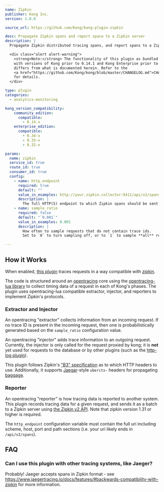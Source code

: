 ```yaml
---
name: Zipkin
publisher: Kong Inc.
version: 1.0.0

source_url: https://github.com/Kong/kong-plugin-zipkin

desc: Propagate Zipkin spans and report space to a Zipkin server
description: |
  Propagate Zipkin distributed tracing spans, and report spans to a Zipkin server.

  <div class="alert alert-warning">
    <strong>Note:</strong> The functionality of this plugin as bundled
    with versions of Kong prior to 0.14.1 and Kong Enterprise prior to 0.34
    differs from what is documented herein. Refer to the
    <a href="https://github.com/Kong/kong/blob/master/CHANGELOG.md">CHANGELOG</a>
    for details.
  </div>

type: plugin
categories:
  - analytics-monitoring

kong_version_compatibility:
    community_edition:
      compatible:
        - 0.14.x
    enterprise_edition:
      compatible:
        - 0.34-x
        - 0.33-x
        - 0.32-x

params:
  name: zipkin
  service_id: true
  route_id: true
  consumer_id: true
  config:
    - name: http_endpoint
      required: true
      default: ""
      value_in_examples: http://your.zipkin.collector:9411/api/v2/spans
      description: |
        The full HTTP(S) endpoint to which Zipkin spans should be sent by Kong.
    - name: sample_ratio
      required: false
      default: "`0.001`"
      value_in_examples: 0.001
      description: |
        How often to sample requests that do not contain trace ids.
        Set to `0` to turn sampling off, or to `1` to sample **all** requests.

---
```


## How it Works

When enabled, [this plugin](https://github.com/Kong/kong-plugin-zipkin) traces requests in a way compatible with [zipkin](https://zipkin.io/).

The code is structured around an [opentracing](http://opentracing.io/) core using the [opentracing-lua library](https://github.com/Kong/opentracing-lua) to collect timing data of a request in each of Kong's phases.
The plugin uses opentracing-lua compatible extractor, injector, and reporters to implement Zipkin's protocols.

### Extractor and Injector

An opentracing "extractor" collects information from an incoming request.
If no trace ID is present in the incoming request, then one is probabilistically generated based on the `sample_ratio` configuration value.

An opentracing "injector" adds trace information to an outgoing request. Currently, the injector is only called for the request proxied by kong; it is **not** yet used for requests to the database or by other plugins (such as the [http-log plugin](./http-log/)).

This plugin follows Zipkin's ["B3" specification](https://github.com/openzipkin/b3-propagation/) as to which HTTP headers to use. Additionally, it supports [Jaegar](http://jaegertracing.io/)-style `uberctx-` headers for propagating [baggage](https://github.com/opentracing/specification/blob/master/specification.md#set-a-baggage-item).


### Reporter

An opentracing "reporter" is how tracing data is reported to another system.
This plugin records tracing data for a given request, and sends it as a batch to a Zipkin server using [the Zipkin v2 API](https://zipkin.io/zipkin-api/#/default/post_spans). Note that zipkin version 1.31 or higher is required.

The `http_endpoint` configuration variable must contain the full uri including scheme, host, port and path sections (i.e. your uri likely ends in `/api/v2/spans`).


## FAQ

### Can I use this plugin with other tracing systems, like Jaeger?

Probably! Jaeger accepts spans in Zipkin format - see https://www.jaegertracing.io/docs/features/#backwards-compatibility-with-zipkin for more information.
